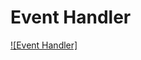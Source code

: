 # Event Handler

[![Event Handler]](https://www.youtube.com/watch?v=Tz9BTO7bsbc&list=PLgH5QX0i9K3rGtitufynBKMy5gAFpa1y8&index=24)
